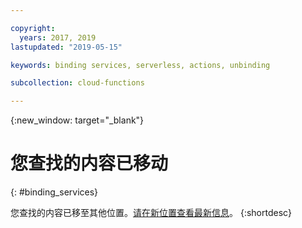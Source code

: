 ```yaml
---

copyright:
  years: 2017, 2019
lastupdated: "2019-05-15"

keywords: binding services, serverless, actions, unbinding

subcollection: cloud-functions

---
```


{:new_window: target="_blank"}
# 您查找的内容已移动
{: #binding_services}

您查找的内容已移至其他位置。[请在新位置查看最新信息](/docs/openwhisk?topic=cloud-functions-services)。
{:shortdesc}
